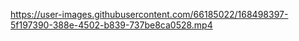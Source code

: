 https://user-images.githubusercontent.com/66185022/168498397-5f197390-388e-4502-b839-737be8ca0528.mp4
